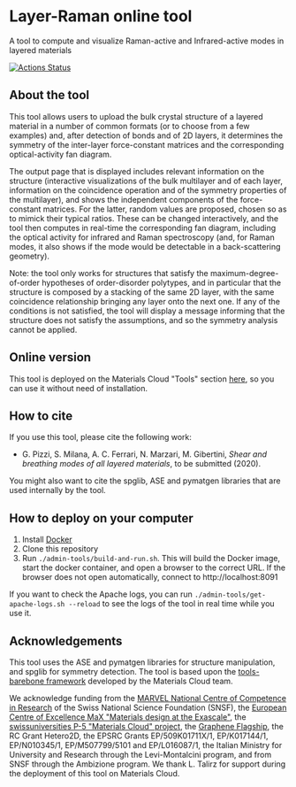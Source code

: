 # Layer-Raman online tool
A tool to compute and visualize Raman-active and Infrared-active modes in layered materials

[![Actions Status](https://github.com/epfl-theos/tool-layer-raman/workflows/Continuous%20integration/badge.svg)](https://github.com/epfl-theos/tool-layer-raman/actions)

## About the tool

This tool allows users to upload the bulk crystal structure of a layered material in a number of common formats
(or to choose from a few examples) and, after detection of bonds and of 2D layers, it determines the symmetry
of the inter-layer force-constant matrices and the corresponding optical-activity fan diagram.

The output page that is displayed includes relevant information on the structure (interactive visualizations
of the bulk multilayer and of each layer, information on the coincidence operation and of the symmetry properties of the multilayer),
and shows the independent components of the force-constant matrices.
For the latter, random values are proposed, chosen so as to mimick their typical ratios.
These can be changed interactively, and the tool then computes in real-time the corresponding fan diagram,
including the optical activity for infrared and Raman spectroscopy
(and, for Raman modes, it also shows if the mode would be detectable in a back-scattering geometry).

Note: the tool only works for structures that satisfy the maximum-degree-of-order hypotheses of order-disorder polytypes,
and in particular that the structure is composed by a stacking of the same 2D layer,
with the same coincidence relationship bringing any layer onto the next one.
If any of the conditions is not satisfied, the tool will display a message informing that the structure does not satisfy the assumptions,
and so the symmetry analysis cannot be applied.

## Online version
This tool is deployed on the Materials Cloud "Tools" section [here](https://layer-raman.materialscloud.io), so you can use it without need of installation.

## How to cite
If you use this tool, please cite the following work:

* G. Pizzi, S. Milana, A. C. Ferrari, N. Marzari, M. Gibertini, *Shear and breathing modes of all layered materials*, to be submitted (2020).

You might also want to cite the spglib, ASE and pymatgen libraries that are used internally by the tool.

## How to deploy on your computer
1. Install [Docker](https://www.docker.com)
2. Clone this repository
3. Run `./admin-tools/build-and-run.sh`. This will build the Docker image, start the docker container, and open a browser to the correct URL.
   If the browser does not open automatically, connect to http://localhost:8091

If you want to check the Apache logs, you can run `./admin-tools/get-apache-logs.sh --reload` to see the logs of the tool in real time while you use it.

## Acknowledgements
This tool uses the ASE and pymatgen libraries for structure manipulation, and spglib for symmetry detection.
The tool is based upon the [tools-barebone framework](https://github.com/materialscloud-org/tools-barebone) developed by the Materials Cloud team.

We acknowledge funding from the [MARVEL National Centre of Competence in Research](https://nccr-marvel.ch) of the
Swiss National Science Foundation (SNSF), the
[European Centre of Excellence MaX "Materials design at the Exascale"](http://www.max-centre.eu),
the [swissuniversities P-5 "Materials Cloud" project](https://www.materialscloud.org/swissuniversities),
the [Graphene Flagship](http://graphene-flagship.eu),
the RC Grant Hetero2D, the EPSRC Grants EP/509K01711X/1, EP/K017144/1, EP/N010345/1, EP/M507799/5101 and EP/L016087/1,
the Italian Ministry for University and Research through the Levi-Montalcini program,
and from SNSF through the Ambizione program.
We thank L. Talirz for support during the deployment of this tool on Materials Cloud.
